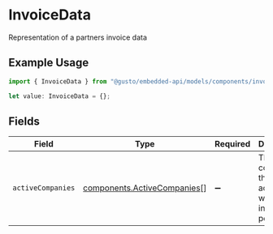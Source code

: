 # InvoiceData

Representation of a partners invoice data

## Example Usage

```typescript
import { InvoiceData } from "@gusto/embedded-api/models/components/invoicedata.js";

let value: InvoiceData = {};
```

## Fields

| Field                                                                      | Type                                                                       | Required                                                                   | Description                                                                |
| -------------------------------------------------------------------------- | -------------------------------------------------------------------------- | -------------------------------------------------------------------------- | -------------------------------------------------------------------------- |
| `activeCompanies`                                                          | [components.ActiveCompanies](../../models/components/activecompanies.md)[] | :heavy_minus_sign:                                                         | The list of companies that are active within the invoice period            |